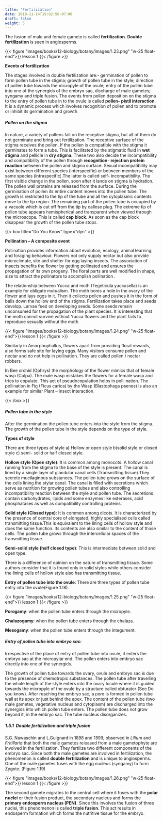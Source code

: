 ```yaml
---
title: 'Fertilization'
date: 2018-11-14T19:02:50-07:00
draft: false
weight: 5
---
```


The fusion of male and female
gamete is called **fertilization**.
**Double fertilization** is seen in
angiosperms.

{{< figure "images/books/12-biology/botany/images/1.23.png" "w-25 float-end">}}
lesson 1
{{< /figure >}}


**Events of fertilization**



The stages involved in double
fertilization are:- germination
of pollen to form pollen tube
in the stigma; growth of pollen
tube in the style; direction
of pollen tube towards the micropyle of the
ovule; entry of the pollen tube into one of the
synergids of the embryo sac, discharge of
male gametes; syngamy and triple fusion. The
events from pollen deposition on the stigma to
the entry of pollen tube in to the ovule is called
**pollen- pistil interaction**. It is a dynamic
process which involves recognition of pollen
and to promote or inhibit its germination and
growth.



##### Pollen on the stigma



In nature, a variety of pollens fall on the receptive
stigma, but all of them do not germinate and
bring out fertilization. The receptive surface
of the stigma receives the pollen. If the pollen
is compatible with the stigma it germinates to
form a tube. This is facilitated by the stigmatic
fluid in **wet stigma** and pellicle in **dry stigma**.
These two also decide the incompatibility and compatibility of the pollen through **recognition**-
**rejection protein reaction** between the pollen
and stigma surface. Sexual incompatibility may
exist between different species (interspecific)
or between members of the same species
(intraspecific).The latter is called self-
incompatibility. The first visible change in the
pollen, soon after it lands on stigma is hydration.
The pollen wall proteins are released from the
surface. During the germination of pollen its
entire content moves into the pollen tube. The
growth is restricted to the tip of the tube and
all the cytoplasmic contents move to the tip
region. The remaining part of the pollen tube
is occupied by a vacuole which is cut off from
the tip by callose plug. The extreme tip of pollen
tube appears hemispherical and transparent
when viewed through the microscope. This
is called **cap block**. As soon as the cap block
disappear the growth of the pollen tube stops.



{{< box title="Do You Know" type="dyn" >}}

**Pollination – A composite event**

Pollination
provides
information
about
evolution, ecology, animal learning and
foraging behaviour. Flowers not only supply
nectar but also provide microclimate, site and
shelter for egg laying insects. The association
of insects benefits the flower by getting
pollinated and ensures the propagation
of its own progeny. The floral parts are
well modified in shape, size to attract the
pollinators to accomplish pollination .

The relationship between Yucca and
moth (Tegeticula yuccasella) is an example
for obligate mutualism. The moth bores a
hole in the ovary of the flower and lays eggs
in it. Then it collects pollen and pushes it
in the form of balls down the hollow end
of the stigma. Fertilization takes place and
seeds develop. Larvae
feed on developing seeds.
Some seeds remain
unconsumed for the
propagation of the plant
species. It is interesting
that the moth cannot
survive without Yucca
flowers and the plant fails
to reproduce sexually
without the moth.

{{< figure "images/books/12-biology/botany/images/1.24.png" "w-25 float-end">}}
lesson 1
{{< /figure >}}

Similarly in Amorphophallus, flowers
apart from providing floral rewards, also
forms safe site for laying eggs. Many visitors
consume pollen and nectar and do not help
in pollination. They are called pollen / nectar
robbers.

In Bee orchid (Ophrys) the morphology
of the flower mimics that of female wasp
(Colpa). The male wasp mistakes the flowers
for a female wasp and tries to copulate. This
act of pseudocopulation helps in polli nation.
The pollination in Fig (Ficus carica) by the
Wasp (Blastophaga psenes) is also an example
for similar Plant – insect interaction.

{{< /box >}}


##### Pollen tube in the style


After the germination the pollen tube enters into
the style from the stigma. The growth of the pollen
tube in the style depends on the type of style.



**Types of style**



There are three types of style a) Hollow or
open style b)solid style or closed style c) semi-
solid or half closed style.






**Hollow style (Open style)**: It is common
among monocots. A hollow canal running from
the stigma to the base of the style is present.
The canal is lined by a single layer of glandular
canal cells (Transmitting tissue).They secrete
mucilaginous substances. The pollen tube grows
on the surface of the cells lining the stylar canal.
The canal is filled with secretions which serve
as nutrition for growing pollen tubes and also
controlling incompatibility reaction between
the style and pollen tube. The secretions contain
carbohydrates, lipids and some enzymes
like esterases, acid phosphatases as well as
compatibility controlling proteins.


**Solid style (Closed type)**: It is common among
dicots. It is characterized by the presence of
central core of elongated, highly specialised
cells called transmitting tissue.This is equivalent
to the lining cells of hollow style and does the
same function. Its contents are also similar
to the content of those cells. The pollen tube
grows through the intercellular spaces of the
transmitting tissue.





**Semi-solid style (half closed type)**: This is
intermediate between solid and open type.





There is a difference of opinion on the
nature of transmitting tissue. Some authors
consider that it is found only in solid styles
while others consider the lining cells of hollow
style also has transmitting tissue.






**Entry of pollen tube into the ovule**: There
are three types of pollen tube entry into the
ovule(Figure 1.18).

{{< figure "images/books/12-biology/botany/images/1.25.png" "w-25 float-end">}}
lesson 1
{{< /figure >}}


**Porogamy**: when the pollen tube enters
through the micropyle.


**Chalazogamy**: when the pollen tube enters
through the chalaza.


**Mesogamy**: when the pollen tube enters
through the integument.




##### Entry of pollen tube into embryo sac:
Irrespective of the place of entry of pollen
tube into ovule, it enters the embryo sac at the
micropylar end. The pollen enters into embryo
sac directly into one of the synergids.



The growth of pollen tube towards the ovary,
ovule and embryo sac is due to the presence of
chemotropic substances. The pollen tube after
travelling the whole length of the style enters
into the ovary locule where it is guided towards
the micropyle of the ovule by a structure called
obturator (See Do you know). After reaching the
embryo sac, a pore is formed in pollen tube wall at
its apex or just behind the apex. The content of the
pollen tube (two male gametes, vegetative nucleus
and cytoplasm) are discharged into the synergids
into which pollen tube enters. The pollen tube
does not grow beyond it, in the embryo sac. The
tube nucleus disorganizes.



##### 1.5.1 Double fertilization and triple fusion


S.G. Nawaschin and L.Guignard in 1898 and
1899, observed in *Lilium* and *Fritillaria* that
both the male gametes released from a male
gametophyte are involved in the fertilization.
They fertilize two different components of
the embryo sac. Since both the male gametes
are involved in fertilization, the phenomenon
is called **double** **fertilization** and is unique
to angiosperms. One of the male gametes
fuses with the egg nucleus (syngamy) to form
Zygote. (Figure 1.19)



{{< figure "images/books/12-biology/botany/images/1.26.png" "w-25 float-end">}}
lesson 1
{{< /figure >}}


The second gamete migrates to the central cell
where it fuses with the **polar** **nuclei** or their 
fusion product, the secondary nucleus and
forms the **primary endosperm nucleus (PEN).**
Since this involves the fusion of three nuclei,
this phenomenon is called **triple fusion**. This
act results in endosperm formation which
forms the nutritive tissue for the embryo.





